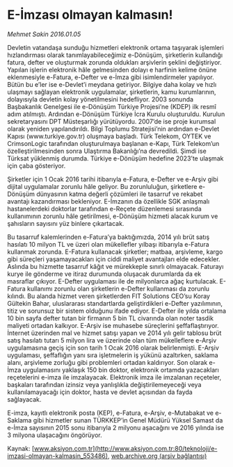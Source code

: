 # E-İmzası olmayan kalmasın!

*Mehmet Sakin 2016.01.05*

<div class="pNewsDetailMainContent ctx_content" itemprop="articleBody">
 <p>
  Devletin vatandaşa sunduğu hizmetleri elektronik ortama taşıyarak işlemleri hızlandırması olarak tanımlayabileceğimiz e-Dönüşüm, şirketlerin kullandığı fatura, defter ve oluşturmak zorunda oldukları arşivlerin şeklini değiştiriyor. Yapılan işlerin elektronik hâle gelmesinden dolayı e harfinin kelime önüne eklenmesiyle e-Fatura, e-Defter ve e-İmza gibi isimlendirmeler yapılıyor. Bütün bu e’ler ise e-Devlet’i meydana getiriyor. Bilgiye daha kolay ve hızlı ulaşmayı sağlayan elektronik uygulamalar, şirketlerin, kamu kurumlarının, dolayısıyla devletin kolay yönetilmesini hedefliyor. 2003 sonunda Başbakanlık Genelgesi ile e-Dönüşüm Türkiye Projesi’ne (KDEP) ilk resmî adım atılmıştı. Ardından e-Dönüşüm Türkiye İcra Kurulu oluşturuldu. Kurulun sekretaryasını DPT Müsteşarlığı yürütüyordu. 2007’de ise proje kurumsal olarak yeniden yapılandırıldı. Bilgi Toplumu Stratejisi’nin ardından e-Devlet Kapısı (www.turkiye.gov.tr) oluşmaya başladı. Türk Telekom, OYTEK ve CrimsonLogic tarafından oluşturulmaya başlanan e-Kapı, Türk Telekom’un özelleştirilmesinden sonra Ulaştırma Bakanlığı’na devredildi. Şimdi ise Türksat yüklenmiş durumda. Türkiye e-Dönüşüm hedefine 2023’te ulaşmak için çaba gösteriyor.
 </p>
 <p>
  Şirketler için 1 Ocak 2016 tarihi itibarıyla e-Fatura, e-Defter ve e-Arşiv gibi dijital uygulamalar zorunlu hâle geliyor. Bu zorunluluğun, şirketlere e-Dönüşüm dünyasının katma değerli çözümleri ile tasarruf ve rekabet avantajı kazandırması bekleniyor. E-İmzanın da özellikle SGK anlaşmalı hastanelerdeki doktorlar tarafından e-Reçete düzenlemesi sırasında kullanımının zorunlu hâle getirilmesi, e-Dönüşüm hizmeti alacak kurum ve şahısların sayısını yüz binlere çıkartacak.
 </p>
 <p>
  Bu tasarruf kalemlerinden e-Fatura’ya baktığımızda, 2014 yılı brüt satış hasılatı 10 milyon TL ve üzeri olan mükellefler yılbaşı itibarıyla e-Fatura kullanmak zorunda. E-Fatura kullanacak şirketler; matbaa, arşivleme, kargo gibi süreçleri yaşamayacakları için ciddi maliyet avantajları elde edecekler. Aslında bu hizmette tasarruf kâğıt ve mürekkeple sınırlı olmayacak. Faturayı kurye ile gönderme ve itiraz durumunda oluşacak durumlarda da ek masraflar çıkıyor. E-Defter uygulaması ile de milyonlarca ağaç kurtulacak. E-Fatura kullanımı zorunlu olan şirketlerin e-Defter kullanması da zorunlu kılındı. Bu alanda hizmet veren şirketlerden FIT Solutions CEO’su Koray Gültekin Bahar, uluslararası standartlarda geliştirdikleri e-Defter yazılımının, titiz ve sorunsuz bir sistem olduğunu ifade ediyor. E-Defter ile yılda ortalama 10 bin sayfa defter tutan bir firmanın 5 bin TL civarında olan noter tasdik maliyeti ortadan kalkıyor. E-Arşiv ise muhasebe süreçlerini şeffaflaştırıyor. İnternet üzerinden mal ve hizmet satışı yapan ve 2014 yılı gelir tablosu brüt satış hasılatı tutarı 5 milyon lira ve üzerinde olan tüm mükelleflere e-Arşiv uygulamasına geçiş için son tarih 1 Ocak 2016 olarak belirlenmişti. E-Arşiv uygulaması, şeffaflığın yanı sıra işletmelerin iş yükünü azaltırken, saklama alanı, arşivleme zorluğu gibi problemleri ortadan kaldırıyor. Son olarak e-İmza uygulamasını yaklaşık 150 bin doktor, elektronik ortamda yazacakları reçetelerini e-imza ile imzalayacak. Elektronik imza ile imzalanan reçeteler, başkaları tarafından izinsiz veya yanlışlıkla değiştirilemeyeceği veya kullanılamayacağı için doktor, hasta ve devlet açısından da fayda sağlayacak.
 </p>
 <p>
  E-imza, kayıtlı elektronik posta (KEP), e-Fatura, e-Arşiv, e-Mutabakat ve e-Saklama gibi hizmetler sunan TÜRKKEP’in Genel Müdürü Yüksel Samast da e-İmza sayısının 2015 sonu itibarıyla 2 milyonu aşacağını ve 2016 yılında ise 3 milyona ulaşacağını öngörüyor.
 </p>
</div>


Kaynak: [www.aksiyon.com.tr](http://www.aksiyon.com.tr:80/teknoloji/e-imzasi-olmayan-kalmasin_553486), [web.archive.org (arşiv bağlantısı)](http://web.archive.org/web/20160203124022/http://www.aksiyon.com.tr:80/teknoloji/e-imzasi-olmayan-kalmasin_553486)
